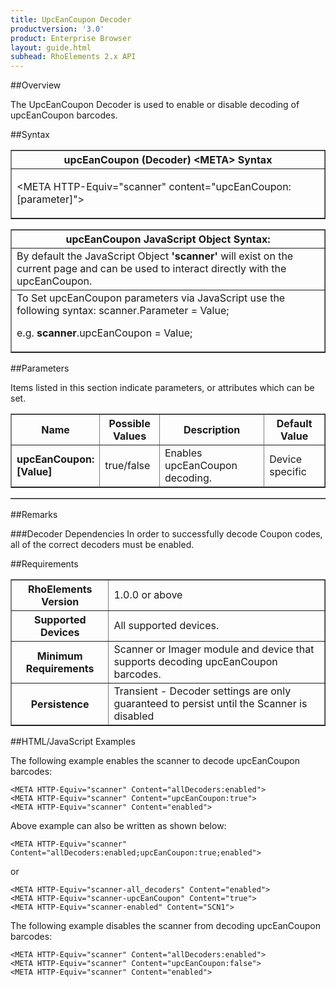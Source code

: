 ```yaml
---
title: UpcEanCoupon Decoder
productversion: '3.0'
product: Enterprise Browser
layout: guide.html
subhead: RhoElements 2.x API
---
```


##Overview

The UpcEanCoupon Decoder is used to enable or disable decoding of upcEanCoupon barcodes.

##Syntax

<table class="facelift" style="width:100%" border="1" padding="5px"> <tr><th class="tableHeading">upcEanCoupon (Decoder) &lt;META&gt; Syntax
</th></tr><tr><td class="clsSyntaxCells clsOddRow"><p>&lt;META HTTP-Equiv="scanner" content="upcEanCoupon:[parameter]"&gt;</p></td></tr></table>
<table class="facelift" style="width:100%" border="1" padding="5px"> <tr><th class="tableHeading">upcEanCoupon JavaScript Object Syntax:</th></tr><tr><td class="clsSyntaxCells clsOddRow">
By default the JavaScript Object <b>'scanner'</b> will exist on the current page and can be used to interact directly with the upcEanCoupon.
</td></tr><tr><td class="clsSyntaxCells clsEvenRow">
To Set upcEanCoupon parameters via JavaScript use the following syntax: scanner.Parameter = Value;
<P />e.g. <b>scanner</b>.upcEanCoupon = Value;
</td></tr></table>

##Parameters


Items listed in this section indicate parameters, or attributes which can be set.
<table class="facelift" style="width:100%" border="1" padding="5px"> <col width="20%" /><col width="20%" /><col width="38%" /><col width="22%" /><tr><th class="tableHeading">Name</th><th class="tableHeading">Possible Values</th><th class="tableHeading">Description</th><th class="tableHeading">Default Value</th></tr><tr><td class="clsSyntaxCells clsOddRow"><b>upcEanCoupon:[Value]
</b></td><td class="clsSyntaxCells clsOddRow">true/false</td><td class="clsSyntaxCells clsOddRow">Enables upcEanCoupon decoding.</td><td class="clsSyntaxCells clsOddRow">Device specific</td></tr></table>
<table class="facelift" style="width:100%" border="1" padding="5px"> <col width="78%" /><col width="8%" /><col width="1%" /><col width="5%" /><col width="1%" /><col width="5%" /><col width="2%" /></table>




##Remarks


###Decoder Dependencies
In order to successfully decode Coupon codes, all of the correct decoders must be enabled.




##Requirements

<table class="facelift" style="width:100%" border="1" padding="5px"> <tr><th class="tableHeading">RhoElements Version</th><td class="clsSyntaxCell clsEvenRow">1.0.0 or above
</td></tr><tr><th class="tableHeading">Supported Devices</th><td class="clsSyntaxCell clsOddRow">All supported devices.</td></tr><tr><th class="tableHeading">Minimum Requirements</th><td class="clsSyntaxCell clsOddRow">Scanner or Imager module and device that supports decoding upcEanCoupon barcodes.</td></tr><tr><th class="tableHeading">Persistence</th><td class="clsSyntaxCell clsEvenRow">Transient - Decoder settings are only guaranteed to persist until the Scanner is disabled</td></tr></table>


##HTML/JavaScript Examples

The following example enables the scanner to decode upcEanCoupon barcodes:

	<META HTTP-Equiv="scanner" Content="allDecoders:enabled">
	<META HTTP-Equiv="scanner" Content="upcEanCoupon:true">
	<META HTTP-Equiv="scanner" Content="enabled">
	
Above example can also be written as shown below:

	<META HTTP-Equiv="scanner" Content="allDecoders:enabled;upcEanCoupon:true;enabled">
	
or

	<META HTTP-Equiv="scanner-all_decoders" Content="enabled">
	<META HTTP-Equiv="scanner-upcEanCoupon" Content="true">
	<META HTTP-Equiv="scanner-enabled" Content="SCN1">
	
The following example disables the scanner from decoding upcEanCoupon barcodes:

	<META HTTP-Equiv="scanner" Content="allDecoders:enabled">
	<META HTTP-Equiv="scanner" Content="upcEanCoupon:false">
	<META HTTP-Equiv="scanner" Content="enabled">
	





